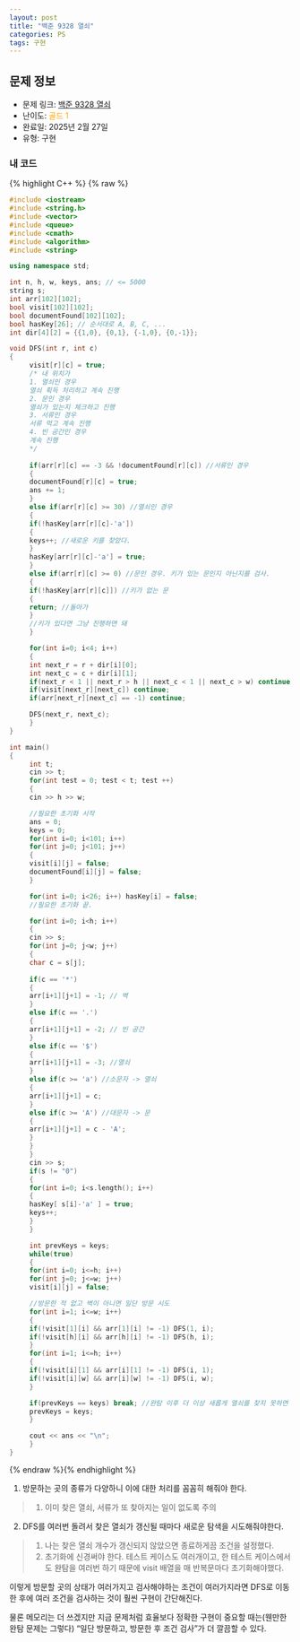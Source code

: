 ```yaml
---
layout: post
title: "백준 9328 열쇠"
categories: PS
tags: 구현
---
```


## 문제 정보
- 문제 링크: [백준 9328 열쇠](https://www.acmicpc.net/problem/9328)
- 난이도: <span style="color:#FFA500">골드 1</span>
- 완료일: 2025년 2월 27일
- 유형: 구현

### 내 코드

{% highlight C++ %} {% raw %}
```C++
#include <iostream>
#include <string.h>
#include <vector>
#include <queue>
#include <cmath>
#include <algorithm>
#include <string>

using namespace std;

int n, h, w, keys, ans; // <= 5000
string s;
int arr[102][102];
bool visit[102][102];
bool documentFound[102][102];
bool hasKey[26]; // 순서대로 A, B, C, ... 
int dir[4][2] = {{1,0}, {0,1}, {-1,0}, {0,-1}};

void DFS(int r, int c)
{
	 visit[r][c] = true;
	 /* 내 위치가
	 1. 열쇠인 경우
	 열쇠 획득 처리하고 계속 진행
	 2. 문인 경우
	 열쇠가 있는지 체크하고 진행
	 3. 서류인 경우
	 서류 먹고 계속 진행
	 4. 빈 공간인 경우
	 계속 진행
	 */
	 
	 if(arr[r][c] == -3 && !documentFound[r][c]) //서류인 경우
	 {
	 documentFound[r][c] = true;
	 ans += 1;
	 }
	 else if(arr[r][c] >= 30) //열쇠인 경우
	 {
	 if(!hasKey[arr[r][c]-'a'])
	 {
	 keys++; //새로운 키를 찾았다.
	 }
	 hasKey[arr[r][c]-'a'] = true;
	 }
	 else if(arr[r][c] >= 0) //문인 경우. 키가 있는 문인지 아닌지를 검사.
	 {
	 if(!hasKey[arr[r][c]]) //키가 없는 문
	 {
	 return; //돌아가
	 }
	 //키가 있다면 그냥 진행하면 돼
	 }

	 for(int i=0; i<4; i++)
	 {
	 int next_r = r + dir[i][0];
	 int next_c = c + dir[i][1];
	 if(next_r < 1 || next_r > h || next_c < 1 || next_c > w) continue;
	 if(visit[next_r][next_c]) continue;
	 if(arr[next_r][next_c] == -1) continue;

	 DFS(next_r, next_c);
	 }
}

int main()
{
	 int t;
	 cin >> t;
	 for(int test = 0; test < t; test ++)
	 {
	 cin >> h >> w;

	 //필요한 초기화 시작
	 ans = 0;
	 keys = 0;
	 for(int i=0; i<101; i++)
	 for(int j=0; j<101; j++)
	 {
	 visit[i][j] = false;
	 documentFound[i][j] = false;
	 }

	 for(int i=0; i<26; i++) hasKey[i] = false;
	 //필요한 초기화 끝.

	 for(int i=0; i<h; i++)
	 {
	 cin >> s;
	 for(int j=0; j<w; j++)
	 {
	 char c = s[j];
	 
	 if(c == '*')
	 {
	 arr[i+1][j+1] = -1; // 벽
	 }
	 else if(c == '.')
	 {
	 arr[i+1][j+1] = -2; // 빈 공간
	 }
	 else if(c == '$')
	 {
	 arr[i+1][j+1] = -3; //열쇠
	 }
	 else if(c >= 'a') //소문자 -> 열쇠
	 {
	 arr[i+1][j+1] = c;
	 }
	 else if(c >= 'A') //대문자 -> 문
	 {
	 arr[i+1][j+1] = c - 'A';
	 }
	 }
	 }
	 cin >> s;
	 if(s != "0")
	 {
	 for(int i=0; i<s.length(); i++)
	 {
	 hasKey[ s[i]-'a' ] = true;
	 keys++;
	 }
	 }

	 int prevKeys = keys;
	 while(true)
	 {
	 for(int i=0; i<=h; i++)
	 for(int j=0; j<=w; j++)
	 visit[i][j] = false;

	 //방문한 적 없고 벽이 아니면 일단 방문 시도
	 for(int i=1; i<=w; i++)
	 {
	 if(!visit[1][i] && arr[1][i] != -1) DFS(1, i);
	 if(!visit[h][i] && arr[h][i] != -1) DFS(h, i);
	 }
	 for(int i=1; i<=h; i++)
	 {
	 if(!visit[i][1] && arr[i][1] != -1) DFS(i, 1);
	 if(!visit[i][w] && arr[i][w] != -1) DFS(i, w);
	 }

	 if(prevKeys == keys) break; //완탐 이후 더 이상 새롭게 열쇠를 찾지 못하면 새로운 문서를 찾을 가능성이 없음
	 prevKeys = keys;
	 }

	 cout << ans << "\n";
	 }
}

```
{% endraw %}{% endhighlight %}

  1. 방문하는 곳의 종류가 다양하니 이에 대한 처리를 꼼꼼히 해줘야 한다.
> 1. 이미 찾은 열쇠, 서류가 또 찾아지는 일이 없도록 주의

  2. DFS를 여러번 돌려서 찾은 열쇠가 갱신될 때마다 새로운 탐색을 시도해줘야한다.
> 1. 나는 찾은 열쇠 개수가 갱신되지 않았으면 종료하게끔 조건을 설정했다.
> 2. 초기화에 신경써야 한다. 테스트 케이스도 여러개이고, 한 테스트 케이스에서도 완탐을 여러번 하기 때문에 visit 배열을 매 반복문마다 초기화해야했다.

이렇게 방문할 곳의 상태가 여러가지고 검사해야하는 조건이 여러가지라면 DFS로 이동한 후에 여러 조건을 검사하는 것이 훨씬 구현이 간단해진다. 

물론 메모리는 더 쓰겠지만 지금 문제처럼 효율보다 정확한 구현이 중요할 때는(웬만한 완탐 문제는 그렇다) “일단 방문하고, 방문한 후 조건 검사”가 더 깔끔할 수 있다.
